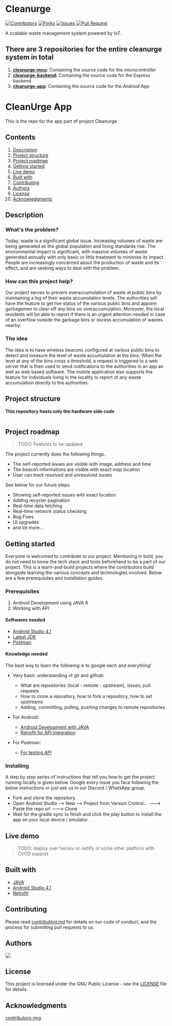 # Cleanurge

[![Contributors](https://img.shields.io/github/contributors/dsckgec/cleanurge-app.svg)](https://github.com/dsckgec/cleanurge-app/graphs/contributors) [![Forks](https://img.shields.io/github/forks/dsckgec/cleanurge-app.svg)](https://github.com/dsckgec/cleanurge-app/network/members) [![Issues](https://img.shields.io/github/issues/dsckgec/cleanurge-app.svg)](https://github.com/dsckgec/cleanurge-app/issues) [![Pull Request](https://img.shields.io/github/issues-pr-closed-raw/dsckgec/cleanurge-app)](https://github.com/dsckgec/cleanurge-app/pulls)


A scalable waste management system powered by IoT.

## There are 3 repositories for the entire cleanurge system in total
1. **[cleanurge-mcu](https://github.com/DSCKGEC/cleanurge-mcu):** Containing the source code for the microcontroller
2. **[cleanurge-backend](https://github.com/DSCKGEC/cleanurge-backend):** Containing the source code for the Express backend
3. **[cleanurge-app](https://github.com/DSCKGEC/cleanurge-app):**  Containing the source code for the Android App

# CleanUrge App
This is the repo for the app part of project Cleanurge

## Contents

1. [Description](#description)
1. [Project structure](#project-structure)
1. [Project roadmap](#project-roadmap)
1. [Getting started](#getting-started)
1. [Live demo](#live-demo)
1. [Built with](#built-with)
1. [Contributing](#contributing)
1. [Authors](#authors)
1. [License](#license)
1. [Acknowledgments](#acknowledgments)

## Description

### What's the problem?
Today, waste is a significant global issue. Increasing volumes of waste are being generated as the global population and living standards rise.
The environmental impact is significant, with massive volumes of waste generated annually with only basic or little treatment to minimise its impact. People are increasingly concerned about the production of waste and its effect, and are seeking ways to deal with the problem.

### How can this project help?
Our project serves to prevent overaccumulation of waste at public bins by maintaining a log of their waste accumulation levels. The authorities will have the feature to get live status of the various public bins and appoint garbagemen to clear off any bins on overaccumulation. Moreover, the local residents will be able to report if there is an urgent attention needed in case of an overflow outside the garbage bins or excess accumulation of wastes nearby.

### The idea
The idea is to have wireless beacons configured at various public bins to detect and measure the level of waste accumulation at the bins. When the level at any of the bins cross a threshold, a request is triggered to a web server that is then used to send notifications to the authorities in an app as well as web based software. The mobile application also supports the feature for individuals living in the locality to report of any waste accumulation directly to the authorities.

## Project structure

**This repository hosts only the hardware side code**

```
```

## Project roadmap

> TODO: Features to be updated

The project currently does the following things.

- The self-reported issues are visible with image, address and time
- The beacon informations are visible with exact map location
- User can track resolved and unresolved issues

See below for our future steps.

- Showing self-reported issues with exact location
- Adding recycler pagination
- Real-time data fetching
- Real-time network status checking
- Bug Fixes
- UI upgrades
- and lot more...

## Getting started

Everyone is welcomed to contribute to our project. Mentioning in bold, you do not need to know the tech stack and tools beforehand to be a part of our project. This is a learn-and-build projects where the contributors build alongside learning the various concepts and technologies involved.
Below are a few prerequisites and installation guides:

### Prerequisites

1. Android Development using JAVA 8
2. Working with API

#### Softwares needed

-   [Android Studio 4.1](https://developer.android.com/studio)
-   [Latest JDK](https://www.oracle.com/java/technologies/javase-jdk16-downloads.html)
-   [Postman](https://www.postman.com/downloads/)

#### Knowledge needed

The best way to learn the following is to google each and everything!

-   Very basic understanding of git and github:

    -   What are repositories (local - remote - upstream), issues, pull requests
    -   How to clone a repository, how to fork a repository, how to set upstreams
    -   Adding, committing, pulling, pushing changes to remote repositories
   
-   For Android:

    -   [Android Development with JAVA](https://developer.android.com/codelabs/build-your-first-android-app#0)
    -   [Retrofit for API integration](https://square.github.io/retrofit/)

-   For Postman:
 
    -   [For testing API](https://learning.postman.com/docs/getting-started/introduction/)


### Installing

A step by step series of instructions that tell you how to get the project running locally is given below. Google every issue you face following the below instructions or just ask us in our Discord / WhatsApp group.

- Fork and clone the repository.
- Open Android Studio --> New --> Project from Version Control... ---> Paste the repo url ---> Clone
- Wait for the gradle sync to finish and click the play button to install the app on your local device / emulator.

## Live demo

> TODO: deploy over heroku or netlify or some other platform with CI/CD support

## Built with

- [JAVA](https://www.oracle.com/in/java/)
- [Android Studio 4.1](https://developer.android.com/studio)
- [Retrofit](https://square.github.io/retrofit/)

## Contributing

Please read [contributing.md](contributing.md) for details on our code of conduct, and the process for submitting pull requests to us.

## Authors

<a href="https://github.com/DSCKGEC/cleanurge-app/graphs/contributors">
  <img src="https://contrib.rocks/image?repo=DSCKGEC/cleanurge-app" />
</a>

## License

This project is licensed under the GNU Public License - see the [LICENSE](LICENSE) file for details.

## Acknowledgments

[contributors-img](https://contrib.rocks)
